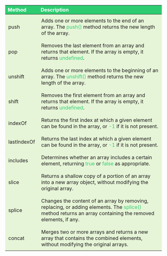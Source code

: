 <table>
  <thead>
    <tr>
      <th style="background-color:#2ECC71; color:white; text-align:left;">Method</th>
      <th style="background-color:#2ECC71; color:white; text-align:left;">Description</th>
    </tr>
  </thead>
  <tbody>
    <tr>
      <td style="background-color:#E6F5D7; padding:10px;">push</td>
      <td style="background-color:#E6F5D7; padding:10px;">Adds one or more elements to the end of an array. The <span style="color:#2ECC71;">push()</span> method returns the new length of the array.</td>
    </tr>
    <tr>
      <td style="background-color:#E6F5D7; padding:10px;">pop</td>
      <td style="background-color:#E6F5D7; padding:10px;">Removes the last element from an array and returns that element. If the array is empty, it returns <span style="color:#2ECC71;">undefined</span>.</td>
    </tr>
    <tr>
      <td style="background-color:#E6F5D7; padding:10px;">unshift</td>
      <td style="background-color:#E6F5D7; padding:10px;">Adds one or more elements to the beginning of an array. The <span style="color:#2ECC71;">unshift()</span> method returns the new length of the array.</td>
    </tr>
    <tr>
      <td style="background-color:#E6F5D7; padding:10px;">shift</td>
      <td style="background-color:#E6F5D7; padding:10px;">Removes the first element from an array and returns that element. If the array is empty, it returns <span style="color:#2ECC71;">undefined</span>.</td>
    </tr>
    <tr>
      <td style="background-color:#E6F5D7; padding:10px;">indexOf</td>
      <td style="background-color:#E6F5D7; padding:10px;">Returns the first index at which a given element can be found in the array, or <span style="color:#2ECC71;">-1</span> if it is not present.</td>
    </tr>
    <tr>
      <td style="background-color:#E6F5D7; padding:10px;">lastIndexOf</td>
      <td style="background-color:#E6F5D7; padding:10px;">Returns the last index at which a given element can be found in the array, or <span style="color:#2ECC71;">-1</span> if it is not present.</td>
    </tr>
    <tr>
      <td style="background-color:#E6F5D7; padding:10px;">includes</td>
      <td style="background-color:#E6F5D7; padding:10px;">Determines whether an array includes a certain element, returning <span style="color:#2ECC71;">true</span> or <span style="color:#2ECC71;">false</span> as appropriate.</td>
    </tr>
    <tr>
      <td style="background-color:#E6F5D7; padding:10px;">slice</td>
      <td style="background-color:#E6F5D7; padding:10px;">Returns a shallow copy of a portion of an array into a new array object, without modifying the original array.</td>
    </tr>
    <tr>
      <td style="background-color:#E6F5D7; padding:10px;">splice</td>
      <td style="background-color:#E6F5D7; padding:10px;">Changes the content of an array by removing, replacing, or adding elements. The <span style="color:#2ECC71;">splice()</span> method returns an array containing the removed elements, if any.</td>
    </tr>
    <tr>
      <td style="background-color:#E6F5D7; padding:10px;">concat</td>
      <td style="background-color:#E6F5D7; padding:10px;">Merges two or more arrays and returns a new array that contains the combined elements, without modifying the original arrays.</td>
    </tr>
  </tbody>
</table>
